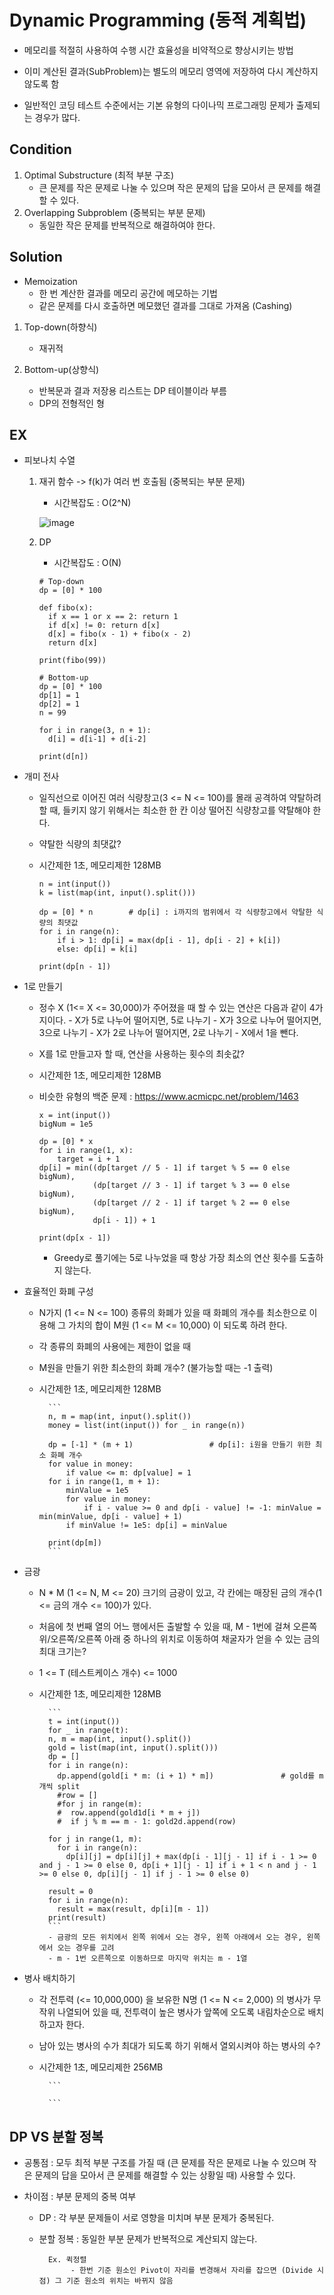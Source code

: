# Dynamic Programming (동적 계획법)

- 메모리를 적절히 사용하여 수행 시간 효율성을 비약적으로 향상시키는 방법
- 이미 계산된 결과(SubProblem)는 별도의 메모리 영역에 저장하여 다시 계산하지 않도록 함

- 일반적인 코딩 테스트 수준에서는 기본 유형의 다이나믹 프로그래밍 문제가 출제되는 경우가 많다.

## Condition

1. Optimal Substructure (최적 부분 구조)
    - 큰 문제를 작은 문제로 나눌 수 있으며 작은 문제의 답을 모아서 큰 문제를 해결할 수 있다.
3. Overlapping Subproblem (중복되는 부분 문제)
    - 동일한 작은 문제를 반복적으로 해결하여야 한다.

## Solution

* Memoization
    - 한 번 계산한 결과를 메모리 공간에 메모하는 기법
    - 같은 문제를 다시 호출하면 메모했던 결과를 그대로 가져옴 (Cashing)

1. Top-down(하향식)
    - 재귀적

2. Bottom-up(상향식)
    - 반복문과 결과 저장용 리스트는 DP 테이블이라 부름
    - DP의 전형적인 형


## EX

- 피보나치 수열
    1. 재귀 함수 -> f(k)가 여러 번 호출됨 (중복되는 부분 문제)
        - 시간복잡도 : O(2^N)
       
        ![image](https://user-images.githubusercontent.com/64342804/222308573-15f6a338-47a7-4890-b243-91e3295d152d.png)

    2. DP
        - 시간복잡도 : O(N)
        ```
        # Top-down
        dp = [0] * 100
      
        def fibo(x):
          if x == 1 or x == 2: return 1
          if d[x] != 0: return d[x]
          d[x] = fibo(x - 1) + fibo(x - 2)
          return d[x]
      
        print(fibo(99))
      
        # Bottom-up
        dp = [0] * 100
        dp[1] = 1
        dp[2] = 1
        n = 99
      
        for i in range(3, n + 1):
          d[i] = d[i-1] + d[i-2]
      
        print(d[n])
        ```

- 개미 전사

    - 일직선으로 이어진 여러 식량창고(3 <= N <= 100)를 몰래 공격하여 약탈하려 할 때, 들키지 않기 위해서는 최소한 한 칸 이상 떨어진 식량창고를 약탈해야 한다.
    - 약탈한 식량의 최댓값?
    - 시간제한 1초, 메모리제한 128MB
        
        ```
        n = int(input())
        k = list(map(int, input().split()))

        dp = [0] * n        # dp[i] : i까지의 범위에서 각 식량창고에서 약탈한 식량의 최댓값
        for i in range(n):
            if i > 1: dp[i] = max(dp[i - 1], dp[i - 2] + k[i])
            else: dp[i] = k[i]

        print(dp[n - 1])
        ```

- 1로 만들기

    - 정수 X (1<= X <= 30,000)가 주어졌을 때 할 수 있는 연산은 다음과 같이 4가지이다.
            - X가 5로 나누어 떨어지면, 5로 나누기
            - X가 3으로 나누어 떨어지면, 3으로 나누기
            - X가 2로 나누어 떨어지면, 2로 나누기
            - X에서 1을 뺀다.
    - X를 1로 만들고자 할 때, 연산을 사용하는 횟수의 최솟값?
    - 시간제한 1초, 메모리제한 128MB
    - 비슷한 유형의 백준 문제 : https://www.acmicpc.net/problem/1463
    
        ```
        x = int(input())
        bigNum = 1e5

        dp = [0] * x
        for i in range(1, x):
            target = i + 1
        dp[i] = min((dp[target // 5 - 1] if target % 5 == 0 else bigNum),
                    (dp[target // 3 - 1] if target % 3 == 0 else bigNum), 
                    (dp[target // 2 - 1] if target % 2 == 0 else bigNum), 
                    dp[i - 1]) + 1

        print(dp[x - 1])
        ```
        - Greedy로 풀기에는 5로 나누었을 때 항상 가장 최소의 연산 횟수를 도출하지 않는다.

- 효율적인 화폐 구성

    - N가지 (1 <= N <= 100) 종류의 화폐가 있을 때 화폐의 개수를 최소한으로 이용해 그 가치의 합이 M원 (1 <= M <= 10,000) 이 되도록 하려 한다.
    - 각 종류의 화폐의 사용에는 제한이 없을 때
    - M원을 만들기 위한 최소한의 화폐 개수? (불가능할 때는 -1 출력)
    - 시간제한 1초, 메모리제한 128MB
            
            ```
            n, m = map(int, input().split())
            money = list(int(input()) for _ in range(n))

            dp = [-1] * (m + 1)                 # dp[i]: i원을 만들기 위한 최소 화폐 개수
            for value in money:
                if value <= m: dp[value] = 1
            for i in range(1, m + 1):
                minValue = 1e5
                for value in money:
                    if i - value >= 0 and dp[i - value] != -1: minValue = min(minValue, dp[i - value] + 1)
                if minValue != 1e5: dp[i] = minValue

            print(dp[m])
            ```

- 금광
    
    - N * M (1 <= N, M <= 20) 크기의 금광이 있고, 각 칸에는 매장된 금의 개수(1 <= 금의 개수 <= 100)가 있다.
    - 처음에 첫 번째 열의 어느 행에서든 출발할 수 있을 때, M - 1번에 걸쳐 오른쪽 위/오른쪽/오른쪽 아래 중 하나의 위치로 이동하여 채굴자가 얻을 수 있는 금의 최대 크기는?
    - 1 <= T (테스트케이스 개수) <= 1000
    - 시간제한 1초, 메모리제한 128MB
    
            ```
            t = int(input())
            for _ in range(t):
            n, m = map(int, input().split())
            gold = list(map(int, input().split()))
            dp = []
            for i in range(n):
              dp.append(gold[i * m: (i + 1) * m])               # gold를 m개씩 split
              #row = []
              #for j in range(m):
              #  row.append(gold1d[i * m + j])
              #  if j % m == m - 1: gold2d.append(row)

            for j in range(1, m):
              for i in range(n):
                dp[i][j] = dp[i][j] + max(dp[i - 1][j - 1] if i - 1 >= 0 and j - 1 >= 0 else 0, dp[i + 1][j - 1] if i + 1 < n and j - 1 >= 0 else 0, dp[i][j - 1] if j - 1 >= 0 else 0)

            result = 0
            for i in range(n):
              result = max(result, dp[i][m - 1])
            print(result)
            ```
            - 금광의 모든 위치에서 왼쪽 위에서 오는 경우, 왼쪽 아래에서 오는 경우, 왼쪽에서 오는 경우를 고려
            - m - 1번 오른쪽으로 이동하므로 마지막 위치는 m - 1열
    
- 병사 배치하기

    - 각 전투력 (<= 10,000,000) 을 보유한 N명 (1 <= N <= 2,000) 의 병사가 무작위 나열되어 있을 때, 전투력이 높은 병사가 앞쪽에 오도록 내림차순으로 배치하고자 한다.
    - 남아 있는 병사의 수가 최대가 되도록 하기 위해서 열외시켜야 하는 병사의 수?
    - 시간제한 1초, 메모리제한 256MB
            
            ```
            
            ```

## DP VS 분할 정복

- 공통점 : 모두 최적 부분 구조를 가질 때 (큰 문제를 작은 문제로 나눌 수 있으며 작은 문제의 답을 모아서 큰 문제를 해결할 수 있는 상황일 때) 사용할 수 있다.
    
- 차이점 : 부분 문제의 중복 여부
    - DP : 각 부분 문제들이 서로 영향을 미치며 부분 문제가 중복된다.
    - 분할 정복 : 동일한 부분 문제가 반복적으로 계산되지 않는다.
            
            Ex. 퀵정렬
                 - 한번 기준 원소인 Pivot이 자리를 변경해서 자리를 잡으면 (Divide 시점) 그 기준 원소의 위치는 바뀌지 않음
                 
     
